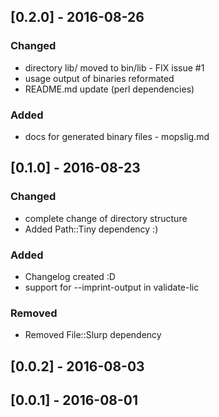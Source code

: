 ## [0.2.0] - 2016-08-26
### Changed
- directory lib/ moved to bin/lib - FIX issue #1
- usage output of binaries reformated
- README.md update (perl dependencies)

### Added
- docs for generated binary files - mopslig.md

## [0.1.0] - 2016-08-23
### Changed
- complete change of directory structure
- Added Path::Tiny dependency :)

### Added
- Changelog created :D
- support for --imprint-output in validate-lic

### Removed
- Removed File::Slurp dependency

## [0.0.2] - 2016-08-03

## [0.0.1] - 2016-08-01